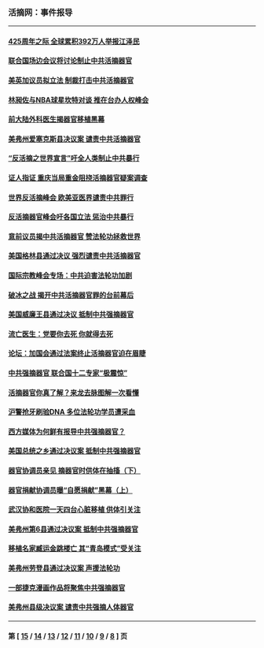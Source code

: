 ### 活摘网：事件报导
---
#### [425周年之际 全球累积392万人举报江泽民](../../pages/nf5877/n13719232.md?04280430) 
#### [联合国场边会议将讨论制止中共活摘器官](../../pages/nf5877/n13656361.md?04280430) 
#### [美英加议员拟立法 制裁打击中共活摘器官](../../pages/nf5877/n13430251.md?04280430) 
#### [林昶佐与NBA球星坎特对谈 推在台办人权峰会](../../pages/nf5877/n13414467.md?04280430) 
#### [前大陆外科医生揭器官移植黑幕](../../pages/nf5877/n13401416.md?04280430) 
#### [美弗州爱塞克斯县决议案 谴责中共活摘器官](../../pages/nf5877/n13320919.md?04280430) 
#### [“反活摘之世界宣言”吁全人类制止中共暴行](../../pages/nf5877/n13259730.md?04280430) 
#### [证人指证 重庆当局重金阻挠活摘器官疑案调查](../../pages/nf5877/n13259127.md?04280430) 
#### [世界反活摘峰会 欧美亚医界谴责中共罪行](../../pages/nf5877/n13253550.md?04280430) 
#### [反活摘器官峰会吁各国立法 惩治中共暴行](../../pages/nf5877/n13245052.md?04280430) 
#### [意前议员揭中共活摘器官 赞法轮功拯救世界](../../pages/nf5877/n13203445.md?04280430) 
#### [美国格林县通过决议 强烈谴责中共活摘器官](../../pages/nf5877/n13119367.md?04280430) 
#### [国际宗教峰会专场：中共迫害法轮功加剧](../../pages/nf5877/n13088279.md?04280430) 
#### [破冰之战 揭开中共活摘器官罪的台前幕后](../../pages/nf5877/n13082457.md?04280430) 
#### [美国威廉王县通过决议 抵制中共强摘器官](../../pages/nf5877/n13056521.md?04280430) 
#### [流亡医生：党要你去死 你就得去死](../../pages/nf5877/n13052835.md?04280430) 
#### [论坛：加国会通过法案终止活摘器官迫在眉睫](../../pages/nf5877/n13029839.md?04280430) 
#### [中共强摘器官 联合国十二专家“极震惊”](../../pages/nf5877/n13024313.md?04280430) 
#### [活摘器官你真了解？来龙去脉图解一次看懂](../../pages/nf5877/n13013820.md?04280430) 
#### [沪警抢牙刷验DNA 多位法轮功学员遭采血](../../pages/nf5877/n12969218.md?04280430) 
#### [西方媒体为何鲜有报导中共强摘器官？](../../pages/nf5877/n12932034.md?04280430) 
#### [美国总统之乡通过决议案 抵制中共强摘器官](../../pages/nf5877/n12908242.md?04280430) 
#### [器官协调员亲见 摘器官时供体在抽搐（下）](../../pages/nf5877/n12898622.md?04280430) 
#### [器官捐献协调员曝“自愿捐献”黑幕（上）](../../pages/nf5877/n12878830.md?04280430) 
#### [武汉协和医院一天四台心脏移植 供体引关注](../../pages/nf5877/n12863175.md?04280430) 
#### [美弗州第6县通过决议案 抵制中共强摘器官](../../pages/nf5877/n12805218.md?04280430) 
#### [移植名家臧运金跳楼亡 其“青岛模式”受关注](../../pages/nf5877/n12803746.md?04280430) 
#### [美弗州劳登县通过决议案 声援法轮功](../../pages/nf5877/n12785715.md?04280430) 
#### [一部捷克漫画作品将聚焦中共强摘器官](../../pages/nf5877/n12785954.md?04280430) 
#### [美弗州县级决议案 谴责中共强摘人体器官](../../pages/nf5877/n12721290.md?04280430) 

---
#### 第 [ [15](./15.md?04280430) / [14](./14.md?04280430) / [13](./13.md?04280430) / [12](./12.md?04280430) / [11](./11.md?04280430) / [10](./10.md?04280430) / [9](./9.md?04280430) / [8](./8.md?04280430) ] 页
